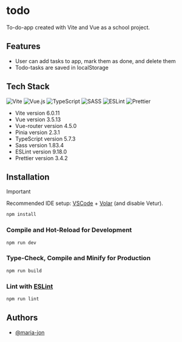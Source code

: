 # todo

To-do-app created with Vite and Vue as a school project.

## Features

- User can add tasks to app, mark them as done, and delete them
- Todo-tasks are saved in localStorage

## Tech Stack

![Vite](https://img.shields.io/badge/vite-%23646CFF.svg?style=for-the-badge&logo=vite&logoColor=white) ![Vue.js](https://img.shields.io/badge/vuejs-%2335495e.svg?style=for-the-badge&logo=vuedotjs&logoColor=%234FC08D) ![TypeScript](https://img.shields.io/badge/typescript-%23007ACC.svg?style=for-the-badge&logo=typescript&logoColor=white) ![SASS](https://img.shields.io/badge/SASS-hotpink.svg?style=for-the-badge&logo=SASS&logoColor=white) ![ESLint](https://img.shields.io/badge/ESLint-4B3263?style=for-the-badge&logo=eslint&logoColor=white) ![Prettier](https://img.shields.io/badge/prettier-%23F7B93E.svg?style=for-the-badge&logo=prettier&logoColor=black)

- Vite version 6.0.11
- Vue version 3.5.13
- Vue-router version 4.5.0
- Pinia version 2.3.1
- TypeScript version 5.7.3
- Sass version 1.83.4
- ESLint version 9.18.0
- Prettier version 3.4.2

## Installation

> [!IMPORTANT]
> Recommended IDE setup: [VSCode](https://code.visualstudio.com/) + [Volar](https://marketplace.visualstudio.com/items?itemName=Vue.volar) (and disable Vetur).

```sh
npm install
```

### Compile and Hot-Reload for Development

```sh
npm run dev
```

### Type-Check, Compile and Minify for Production

```sh
npm run build
```

### Lint with [ESLint](https://eslint.org/)

```sh
npm run lint
```

## Authors

- [@maria-jon](https://www.github.com/maria-jon)
